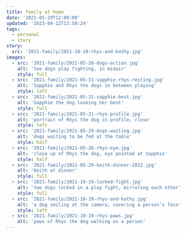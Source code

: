 ```yaml
---
title: family at home
date: '2021-05-29T12:00:00'
updated: '2023-04-12T13:50:24'
tags:
  - personal
  - story
story:
  src: '2021-family/2021-10-19-rhys-and-kathy.jpg'
images:
  - src: '2021-family/2021-05-26-dogs-action.jpg'
    alt: 'two dogs play fighting, in midair'
    style: full
  - src: '2021-family/2021-05-31-sapphie-rhys-resting.jpg'
    alt: 'Sapphie and Rhys the dogs in between playing'
    style: left
  - src: '2021-family/2021-05-31-sapphie-best.jpg'
    alt: 'Sapphie the dog looking her best'
    style: full
  - src: '2021-family/2021-05-31-rhys-profile.jpg'
    alt: 'portrait of Rhys the dog in profile, close'
    style: left
  - src: '2021-family/2021-05-29-dogs-waiting.jpg'
    alt: 'dogs waiting to be fed at the table'
    style: half
  - src: '2021-family/2021-05-26-rhys-eye.jpg'
    alt: 'close up of Rhys the dog, eye pointed at Sapphie'
    style: half
  - src: '2021-family/2021-05-29-keith-dinner-2022.jpg'
    alt: 'Keith at dinner'
    style: full
  - src: '2021-family/2021-10-19-locked-fight.jpg'
    alt: 'two dogs locked in a play fight, mirroring each other'
    style: full
  - src: '2021-family/2021-10-19-rhys-and-kathy.jpg'
    alt: 'a dog smiling at the camera, covering a person’s face'
    style: left
  - src: '2021-family/2021-10-19-rhys-paws.jpg'
    alt: 'paws of Rhys the dog walking on a person'
---
```

